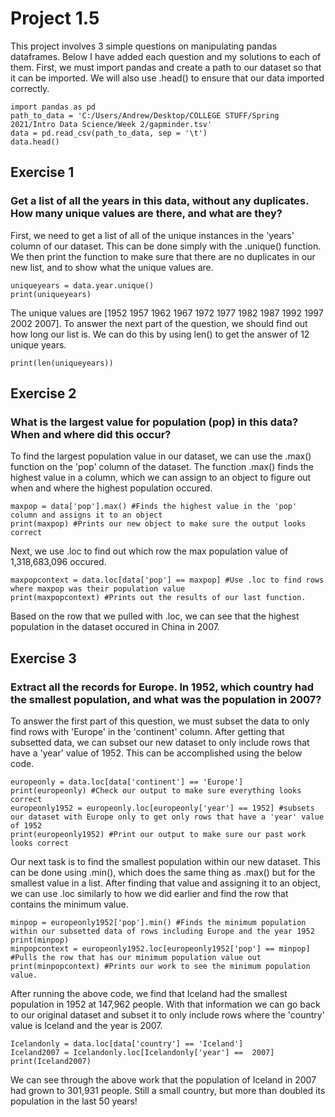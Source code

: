 # Project 1.5

This project involves 3 simple questions on manipulating pandas dataframes. Below I have added each question and my solutions to each of them. First, we must import pandas and create a path to our dataset so that it can be imported. We will also use .head() to ensure that our data imported correctly.

```
import pandas as pd
path_to_data = 'C:/Users/Andrew/Desktop/COLLEGE STUFF/Spring 2021/Intro Data Science/Week 2/gapminder.tsv'
data = pd.read_csv(path_to_data, sep = '\t') 
data.head()
```

## Exercise 1
### Get a list of all the years in this data, without any duplicates. How many unique values are there, and what are they?

First, we need to get a list of all of the unique instances in the 'years' column of our dataset. This can be done simply with the .unique() function. We then print the function to make sure that there are no duplicates in our new list, and to show what the unique values are.

```
uniqueyears = data.year.unique()
print(uniqueyears)
```

The unique values are [1952 1957 1962 1967 1972 1977 1982 1987 1992 1997 2002 2007]. To answer the next part of the question, we should find out how long our list is. We can do this by using len() to get the answer of 12 unique years.

```
print(len(uniqueyears))
```

## Exercise 2
### What is the largest value for population (pop) in this data? When and where did this occur?

To find the largest population value in our dataset, we can use the .max() function on the 'pop' column of the dataset. The function .max() finds the highest value in a column, which we can assign to an object to figure out when and where the highest population occured.

```
maxpop = data['pop'].max() #Finds the highest value in the 'pop' column and assigns it to an object
print(maxpop) #Prints our new object to make sure the output looks correct
```
Next, we use .loc to find out which row the max population value  of 1,318,683,096 occured. 

```
maxpopcontext = data.loc[data['pop'] == maxpop] #Use .loc to find rows where maxpop was their population value
print(maxpopcontext) #Prints out the results of our last function.
```
Based on the row that we pulled with .loc, we can see that the highest population in the dataset occured in China in 2007.

## Exercise 3
### Extract all the records for Europe. In 1952, which country had the smallest population, and what was the population in 2007?

To answer the first part of this question, we must subset the data to only find rows with 'Europe' in the 'continent' column. After getting that subsetted data, we can subset our new dataset to only include rows that have a 'year' value of 1952. This can be accomplished using the below code.

```
europeonly = data.loc[data['continent'] == 'Europe']
print(europeonly) #Check our output to make sure everything looks correct
europeonly1952 = europeonly.loc[europeonly['year'] == 1952] #subsets our dataset with Europe only to get only rows that have a 'year' value of 1952
print(europeonly1952) #Print our output to make sure our past work looks correct
```
Our next task is to find the smallest population within our new dataset. This can be done using .min(), which does the same thing as .max() but for the smallest value in a list. After finding that value and assigning it to an object, we can use .loc similarly to how we did earlier and find the row that contains the minimum value.

```
minpop = europeonly1952['pop'].min() #Finds the minimum population within our subsetted data of rows including Europe and the year 1952
print(minpop)
minpopcontext = europeonly1952.loc[europeonly1952['pop'] == minpop] #Pulls the row that has our minimum population value out
print(minpopcontext) #Prints our work to see the minimum population value.
```
After running the above code, we find that Iceland had the smallest population in 1952 at 147,962 people. With that information we can go back to our original dataset and subset it to only include rows where the 'country' value is Iceland and the year is 2007.

```
Icelandonly = data.loc[data['country'] == 'Iceland']
Iceland2007 = Icelandonly.loc[Icelandonly['year'] ==  2007]
print(Iceland2007)
```
We can see through the above work that the population of Iceland in 2007 had grown to 301,931 people. Still a small country, but more than doubled its population in the last 50 years!
```
